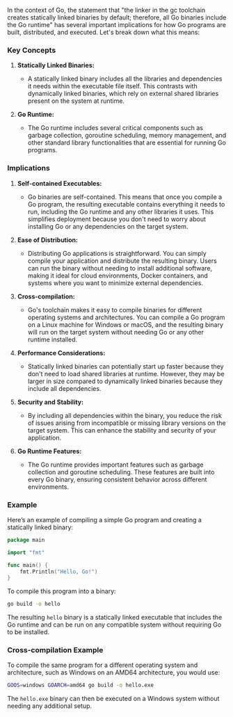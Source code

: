 In the context of Go, the statement that "the linker in the gc toolchain creates statically linked binaries by default; therefore, all Go binaries include the Go runtime" has several important implications for how Go programs are built, distributed, and executed. Let's break down what this means:

### Key Concepts

1. **Statically Linked Binaries:**
   - A statically linked binary includes all the libraries and dependencies it needs within the executable file itself. This contrasts with dynamically linked binaries, which rely on external shared libraries present on the system at runtime.

2. **Go Runtime:**
   - The Go runtime includes several critical components such as garbage collection, goroutine scheduling, memory management, and other standard library functionalities that are essential for running Go programs.

### Implications

1. **Self-contained Executables:**
   - Go binaries are self-contained. This means that once you compile a Go program, the resulting executable contains everything it needs to run, including the Go runtime and any other libraries it uses. This simplifies deployment because you don't need to worry about installing Go or any dependencies on the target system.

2. **Ease of Distribution:**
   - Distributing Go applications is straightforward. You can simply compile your application and distribute the resulting binary. Users can run the binary without needing to install additional software, making it ideal for cloud environments, Docker containers, and systems where you want to minimize external dependencies.

3. **Cross-compilation:**
   - Go's toolchain makes it easy to compile binaries for different operating systems and architectures. You can compile a Go program on a Linux machine for Windows or macOS, and the resulting binary will run on the target system without needing Go or any other runtime installed.

4. **Performance Considerations:**
   - Statically linked binaries can potentially start up faster because they don't need to load shared libraries at runtime. However, they may be larger in size compared to dynamically linked binaries because they include all dependencies.

5. **Security and Stability:**
   - By including all dependencies within the binary, you reduce the risk of issues arising from incompatible or missing library versions on the target system. This can enhance the stability and security of your application.

6. **Go Runtime Features:**
   - The Go runtime provides important features such as garbage collection and goroutine scheduling. These features are built into every Go binary, ensuring consistent behavior across different environments.

### Example

Here’s an example of compiling a simple Go program and creating a statically linked binary:

```go
package main

import "fmt"

func main() {
    fmt.Println("Hello, Go!")
}
```

To compile this program into a binary:

```bash
go build -o hello
```

The resulting `hello` binary is a statically linked executable that includes the Go runtime and can be run on any compatible system without requiring Go to be installed.

### Cross-compilation Example

To compile the same program for a different operating system and architecture, such as Windows on an AMD64 architecture, you would use:

```bash
GOOS=windows GOARCH=amd64 go build -o hello.exe
```

The `hello.exe` binary can then be executed on a Windows system without needing any additional setup.

	
